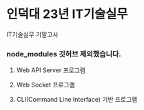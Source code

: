 # 인덕대 23년 IT기술실무
IT기술실무 기말고사

### node_modules 깃허브 제외했습니다.

1. Web API Server 프로그램

2. Web Socket 프로그램

3. CLI(Command Line Interface) 기반 프로그램
